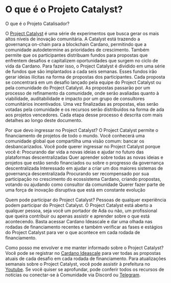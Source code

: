 # O que é o Projeto Catalyst?

O que é o Projeto Catalisador?&#x20;

O [Project Catalyst](https://iohk.io/en/blog/posts/2021/02/12/our-million-dollar-baby-project-catalyst/) é uma série de experimentos que busca gerar os mais altos níveis de inovação comunitária. A Catalyst está trazendo a governança on-chain para a blockchain Cardano, permitindo que a comunidade autodetermine as prioridades de crescimento. Também permite que os participantes distribuam fundos para propostas que enfrentem desafios e capitalizem oportunidades que surgem no ciclo de vida da Cardano. Para fazer isso, o Project Catalyst é dividido em uma série de fundos que são implantados a cada seis semanas. Esses fundos irão gerar ideias ilícitas na forma de propostas dos participantes. Cada proposta se concentrará em um desafio lançado pela equipe do Project Catalyst ou pela comunidade do Project Catalyst. As propostas passarão por um processo de refinamento da comunidade, onde serão avaliadas quanto à viabilidade, auditabilidade e impacto por um grupo de consultores comunitários incentivados. Uma vez finalizadas as propostas, elas serão votadas pela comunidade e os recursos serão distribuídos na forma de ada aos projetos vencedores. Cada etapa desse processo é descrita com mais detalhes ao longo deste documento.

Por que devo ingressar no Project Catalyst? O Project Catalyst permite o financiamento de projetos de todo o mundo. Você conhecerá uma comunidade global que compartilha uma visão comum: bancar os desbancarizados. Você pode querer ingressar no Project Catalyst porque você é: Procurando dar vida a novas ideias e ajudar no futuro das plataformas descentralizadas Quer aprender sobre todas as novas ideias e projetos que estão sendo financiados ou sobre o progresso da governança descentralizada Interessado em ajudar a criar um dos maiores sistemas de governança descentralizada Procurando ser recompensado por sua participação no crescimento do ecossistema Cardano, criando propostas, votando ou ajudando como consultor da comunidade Querer fazer parte de uma força de inovação disruptiva que está em constante evolução

Quem pode participar do Project Catalyst? Pessoas de qualquer experiência podem participar do Project Catalyst. O Project Catalyst está aberto a qualquer pessoa, seja você um portador de Ada ou não, um profissional que queira contribuir ou apenas assistir e aprender sobre o que está acontecendo. Basta acessar Cardano Ideascale e dar uma olhada nas rodadas de financiamento recentes e também verificar as fases e estágios do Project Catalyst para ver o que acontece em cada rodada de financiamento.

Como posso me envolver e me manter informado sobre o Project Catalyst? Você pode se registrar no [Cardano Ideascale](https://cardano.ideascale.com/c/landing) para ver todas as propostas atuais de cada desafio em cada rodada de financiamento. Para atualizações semanais sobre o Project Catalyst, você pode assistir à prefeitura no [Youtube](https://www.youtube.com/channel/UCBJ0p9aCW-W82TwNM-z3V2w). Se você quiser se aprofundar, pode conferir todos os recursos de notícias ou conectar-se à Comunidade via Discord ou [Telegram](https://t.me/ProjectCatalystChat).
